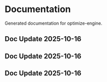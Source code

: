 # Documentation

Generated documentation for optimize-engine.

## Doc Update 2025-10-16

## Doc Update 2025-10-16

## Doc Update 2025-10-16

